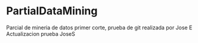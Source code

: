 # PartialDataMining
Parcial de mineria de datos primer corte, prueba de git realizada por Jose E
Actualizacion prueba JoseS